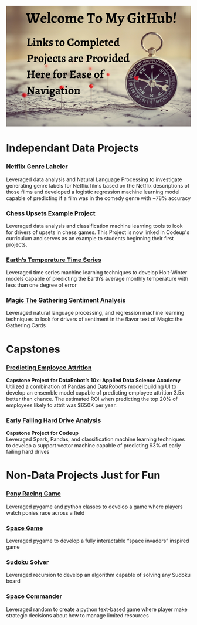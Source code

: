 ![](github_welcome.png)

# Independant Data Projects

### [Netflix Genre Labeler](https://github.com/Johndsalas/netflix_genre_labeler/tree/main) 
Leveraged data analysis and Natural Language Processing to investigate generating genre labels for Netflix films based on the Netflix descriptions of those films and developed a logistic regression machine learning model capable of predicting if a film was in the comedy genre with ~78% accuracy

### [Chess Upsets Example Project](https://github.com/Johndsalas/chess_upsets_example_project) 
Leveraged data analysis and classification machine learning tools to look for drivers of upsets in chess games. This Project is now linked in Codeup's curriculum and serves as an example to students beginning their first projects.

### [Earth’s Temperature Time Series](https://github.com/Johndsalas/earths_temperature_time_series) 
Leveraged time series machine learning techniques to develop Holt-Winter models capable of predicting the Earth’s average monthly temperature with less than one degree of error

### [Magic The Gathering Sentiment Analysis](https://github.com/Johndsalas/Sentiment_Analysis_Magic_The_Gathering)
Leveraged natural language processing, and regression machine learning techniques to look for drivers of sentiment in the flavor text of Magic: the Gathering Cards

# Capstones

### [Predicting Employee Attrition](https://github.com/Johndsalas/employee_churn)
**Capstone Project for DataRobot’s 10x: Applied Data Science Academy** <br>
Utilized a combination of Pandas and DataRobot’s model building UI to develop an ensemble model capable of predicting employee attrition 3.5x better than chance. The estimated ROI when predicting the top 20% of employees likely to attrit was $650K per year. 

### [Early Failing Hard Drive Analysis](https://github.com/just-keep-spinning/hard-drive-project)
**Capstone Project for Codeup** <br>
Leveraged Spark, Pandas, and classification machine learning techniques to develop a support vector machine capable of predicting 93% of early failing hard drives

# Non-Data Projects Just for Fun

### [Pony Racing Game](https://github.com/Johndsalas/racing_simulator)
Leveraged pygame and python classes to develop a game where players watch ponies race across a field 

### [Space Game](https://github.com/Johndsalas/space_game)
Leveraged pygame to develop a fully interactable “space invaders” inspired game 

### [Sudoku Solver](https://github.com/Johndsalas/Sudoku_Solver)
Leveraged recursion to develop an algorithm capable of solving any Sudoku board 

### [Space Commander](https://github.com/Johndsalas/space_commander)
Leveraged random to create a python text-based game where player make strategic decisions about how to manage limited resources

